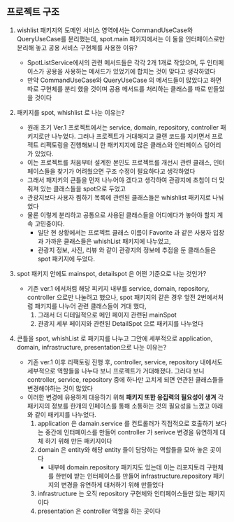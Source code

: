 ## 프로젝트 구조

1. wishlist 패키지의 도메인 서비스 영역에서는 CommandUseCase와 QueryUseCase를 분리했는데, spot.main 패키지에서는 이 둘을 인터페이스로만 분리해 놓고 공용 서비스 구현체를 사용한
   이유?
    - SpotListService에서의 관련 메서드들은 각각 2개 1개로 작았으며, 두 인터페이스가 공용을 사용하는 메서드가 있었기에 합치는 것이 맞다고 생각하였다
    - 만약 CommandUseCase와 QueryUseCase 의 메서드들이 많았다고 하면 따로 구현체를 분리 했을 것이며 공용 메서드를 처리하는 클래스를 따로 만들었을 것이다

2. 패키지를 spot, whishlist 로 나눈 이유는?
    - 원래 초기 Ver.1 프로젝트에서는 service, domain, repository, controller 패키지로만 나누었다. 그러나 프로젝트가 거대해지고 클랜 코드를 지키면서 프로젝트 리팩토링을
      진행해보니 한 패키지지에 많은 클래스와 인터페이스 덩어리가 있었다.
    - 이는 프로젝트를 처음부터 설계한 본인도 프로젝트를 개선시 관련 클래스, 인터페이스들을 찾기가 어려웠으면 구조 수정이 필요하다고 생각하였다
    - 그래서 패지키의 큰틀을 먼저 나누어야 겠다고 생각하여 관광지에 초첨이 더 맞춰져 있는 클래스들을 spot으로 두었고
    - 관광지보다 사용자 찜하기 목록에 관련된 클래스들은 whishlist 패키지로 나눠었다
    - 물론 이렇게 분리하고 공통으로 사용된 클래스들을 어디에다가 놓아야 할지 계속 고민중이다.
        - 일단 현 상황에서는 프로젝트 클래스 이름이 Favorite 과 같은 사용자 입장과 가까운 클래스들은 whishList 패키지에 나누었고,
        - 관광지 정보, 사진, 리뷰 와 같이 관광지의 정보에 추점을 둔 클래스들은 spot 패키지에 두었다.

3. spot 패키지 안에도 mainspot, detailspot 은 어떤 기준으로 나눈 것인가?
    - 기존 ver.1 에서처럼 해당 피키지 내부를 service, domain, repository, controller 으로만 나눌려고 했으나, spot 패키지의 같은 경우 앞전 2번에서처럼 패키지를 나누어
      관련 클래스들이 거대 했다,
        1. 그래서 더 디테일적으로 메인 페이지 관련된 mainSpot
        2. 관광지 세부 페이지와 관련된 DetailSpot 으로 패키지를 나누었다


4. 큰틀을 spot, whishList 로 패키지를 나누고 그안에 세부적으로 application, domain, infrastructure, presentation으로 나눈 이유는?
    - 기존 ver.1 이후 리팩토링 진행 후, controller, service, repository 내에서도 세부적으로 역할들을 나누다 보니 프로젝트가 거대해졌다. 그러다 보니 controller,
      service, repository 중에 하나만 고치게 되면 연관된 클래스들을 변경해야하는 것이 많았다
    - 이러한 변경에 유용하게 대응하기 위해 **패키지 또한 응집력의 필요성이 생겨** 각 패키지의 정보를 한개의 인페이스를 통해 소통하는 것의 필요성을 느꼈고 아래 와 같이 패키지를 나누었다.
        1. application 은 damain.service 를 컨트롤러가 직접적으로 호출하기 보다는 중간에 인터페이스를 만들어 controller 가 serivce 변경을 유연하게 대체 하기 위해 만든
           패키지이다
        2. domain 은 entity와 해당 entity 들이 담당하는 역할들을 모아 놓은 곳이다
            - 내부에 domain.repository 패키지도 있는데 이는 리포지토리 구현체를 한번에 받는 인터페이스를 만들어 infrastructure.repository 패키지의 변경을 유연하게
              대처하기 위해 만들었다
        3. infrastructure 는 오직 repository 구현체와 인터페이스들만 있는 패키지이다
        4. presentation 은 controller 역할을 하는 곳이다 


